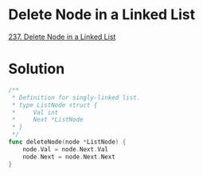 # Delete Node in a Linked List

[237. Delete Node in a Linked List](https://leetcode.com/problems/delete-node-in-a-linked-list/description/)


# Solution

```go
/**
 * Definition for singly-linked list.
 * type ListNode struct {
 *     Val int
 *     Next *ListNode
 * }
 */
func deleteNode(node *ListNode) {
    node.Val = node.Next.Val
    node.Next = node.Next.Next
}
```
